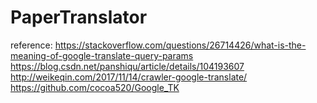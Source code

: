 # PaperTranslator
 
reference:
https://stackoverflow.com/questions/26714426/what-is-the-meaning-of-google-translate-query-params
https://blog.csdn.net/panshiqu/article/details/104193607
http://weikeqin.com/2017/11/14/crawler-google-translate/
https://github.com/cocoa520/Google_TK